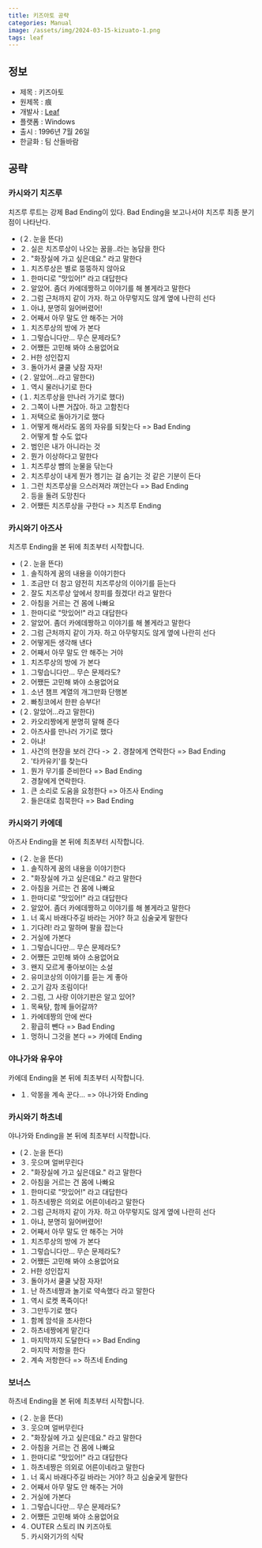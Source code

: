 ```yaml
---
title: 키즈아토 공략
categories: Manual
image: /assets/img/2024-03-15-kizuato-1.png
tags: leaf
---
```


## 정보

  * 제목 : 키즈아토
  * 원제목 : 痕
  * 개발사 : [Leaf](/tags/leaf)
  * 플랫폼 : Windows
  * 출시 : 1996년 7월 26일
  * 한글화 : 팀 산들바람

## 공략

### 카시와기 치즈루

치즈루 루트는 강제 Bad Ending이 있다. Bad Ending을 보고나서야 치즈루 최종 분기점이 나타난다.  

  * (２. 눈을 뜬다)
  * ２. 실은 치즈루상이 나오는 꿈을..라는 농담을 한다
  * ２. "화장실에 가고 싶은데요." 라고 말한다
  * １. 치즈루상은 별로 뚱뚱하지 않아요
  * １. 한마디로 "맛있어!" 라고 대답한다
  * ２. 알았어. 좀더 카에데짱하고 이야기를 해 볼게라고 말한다
  * ２. 그럼 근처까지 같이 가자. 하고 아무렇지도 않게 옆에 나란히 선다
  * １. 아냐, 분명히 잃어버렸어!
  * ２. 어째서 아무 말도 안 해주는 거야
  * １. 치즈루상의 방에 가 본다
  * １. 그렇습니다만... 무슨 문제라도?
  * ２. 어쨌든 고민해 봐야 소용없어요
  * ２. H한 성인잡지
  * ３. 돌아가서 쿨쿨 낮잠 자자!
  * (２. 알았어...라고 말한다)
  * １. 역시 물러나기로 한다
  * (１. 치즈루상을 만나러 가기로 했다)
  * ２. 그쪽이 나쁜 거잖아. 하고 고함친다
  * １. 저택으로 돌아가기로 했다
  * １. 어떻게 해서라도 몸의 자유를 되찾는다 => Bad Ending<br> ２. 어떻게 할 수도 없다
  * ２. 범인은 내가 아니라는 것
  * ２. 뭔가 이상하다고 말한다
  * １. 치즈루상 뺨의 눈물을 닦는다
  * ２. 치즈루상이 내게 뭔가 켕기는 걸 숨기는 것 같은 기분이 든다
  * １. 그런 치즈루상을 으스러져라 껴안는다 => Bad Ending<br> ２. 등을 돌려 도망친다
  * ２. 어쨌든 치즈루상을 구한다 => 치즈루 Ending

### 카시와기 아즈사

치즈루 Ending을 본 뒤에 최초부터 시작합니다.  

  * (２. 눈을 뜬다)
  * １. 솔직하게 꿈의 내용을 이야기한다
  * １. 조금만 더 참고 얌전히 치즈루상의 이야기를 듣는다
  * ２. 잘도 치즈루상 앞에서 창피를 줬겠다! 라고 말한다
  * ２. 아침을 거르는 건 몸에 나빠요
  * １. 한마디로 "맛있어!" 라고 대답한다
  * ２. 알았어. 좀더 카에데짱하고 이야기를 해 볼게라고 말한다
  * ２. 그럼 근처까지 같이 가자. 하고 아무렇지도 않게 옆에 나란히 선다
  * ２. 어떻게든 생각해 낸다
  * ２. 어째서 아무 말도 안 해주는 거야
  * １. 치즈루상의 방에 가 본다
  * １. 그렇습니다만... 무슨 문제라도?
  * ２. 어쨌든 고민해 봐야 소용없어요
  * １. 소년 챔프 계열의 개그만화 단행본
  * ２. 빠칭코에서 한판 승부다!
  * (２. 알았어...라고 말한다)
  * ２. 카오리짱에게 분명히 말해 준다
  * ２. 아즈사를 만나러 가기로 했다
  * ２. 아냐!
  * １. 사건의 현장을 보러 간다 -> ２. 경찰에게 연락한다 => Bad Ending<br> ２. '타카유키'를 찾는다
  * １. 뭔가 무기를 준비한다 => Bad Ending<br> ２. 경찰에게 연락한다.
  * １. 큰 소리로 도움을 요청한다 => 아즈사 Ending<br> ２. 들은대로 침묵한다 => Bad Ending

### 카시와기 카에데

아즈사 Ending을 본 뒤에 최초부터 시작합니다.  

  * (２. 눈을 뜬다)
  * １. 솔직하게 꿈의 내용을 이야기한다
  * ２. "화장실에 가고 싶은데요." 라고 말한다
  * ２. 아침을 거르는 건 몸에 나빠요
  * １. 한마디로 "맛있어!" 라고 대답한다
  * ２. 알았어. 좀더 카에데짱하고 이야기를 해 볼게라고 말한다
  * １. 너 혹시 바래다주길 바라는 거야? 하고 심술궂게 말한다
  * １. 기다려! 라고 말하며 팔을 잡는다
  * ２. 거실에 가본다
  * １. 그렇습니다만... 무슨 문제라도?
  * ２. 어쨌든 고민해 봐야 소용없어요
  * ３. 왠지 모르게 좋아보이는 소설
  * ２. 유미코상의 이야기를 듣는 게 좋아
  * ２. 고기 감자 조림이다!
  * ２. 그럼, 그 사랑 이야기판은 알고 있어?
  * １. 목욕탕, 함께 들어갈까?
  * １. 카에데짱의 안에 싼다<br> ２. 황급히 뺀다 => Bad Ending
  * １. 멍하니 그것을 본다 => 카에데 Ending

### 야나가와 유우야

카에데 Ending을 본 뒤에 최초부터 시작합니다.  

  * １. 악몽을 계속 꾼다... => 야나가와 Ending

### 카시와기 하츠네

야나가와 Ending을 본 뒤에 최초부터 시작합니다.  

  * (２. 눈을 뜬다)
  * ３. 웃으며 얼버무린다
  * ２. "화장실에 가고 싶은데요." 라고 말한다
  * ２. 아침을 거르는 건 몸에 나빠요
  * １. 한마디로 "맛있어!" 라고 대답한다
  * １. 하츠네짱은 의외로 어른이네라고 말한다
  * ２. 그럼 근처까지 같이 가자. 하고 아무렇지도 않게 옆에 나란히 선다
  * １. 아냐, 분명히 잃어버렸어!
  * ２. 어째서 아무 말도 안 해주는 거야
  * １. 치즈루상의 방에 가 본다
  * １. 그렇습니다만... 무슨 문제라도?
  * ２. 어쨌든 고민해 봐야 소용없어요
  * ２. H한 성인잡지
  * ３. 돌아가서 쿨쿨 낮잠 자자!
  * １. 난 하츠네짱과 놀기로 약속했다 라고 말한다
  * １. 역시 로켓 폭죽이다!
  * ３. 그만두기로 했다
  * １. 함께 암석을 조사한다
  * ２. 하츠네짱에게 맡긴다
  * １. 마지막까지 도달한다 => Bad Ending<br> ２. 마지막 저항을 한다
  * ２. 계속 저항한다 => 하츠네 Ending

### 보너스

하츠네 Ending을 본 뒤에 최초부터 시작합니다.  

  * (２. 눈을 뜬다)
  * ３. 웃으며 얼버무린다
  * ２. "화장실에 가고 싶은데요." 라고 말한다
  * ２. 아침을 거르는 건 몸에 나빠요
  * １. 한마디로 "맛있어!" 라고 대답한다
  * １. 하츠네짱은 의외로 어른이네라고 말한다
  * １. 너 혹시 바래다주길 바라는 거야? 하고 심술궂게 말한다
  * ２. 어째서 아무 말도 안 해주는 거야
  * ２. 거실에 가본다
  * １. 그렇습니다만... 무슨 문제라도?
  * ２. 어쨌든 고민해 봐야 소용없어요
  * ４. OUTER 스토리 IN 키즈아토<br> ５. 카시와기가의 식탁
  